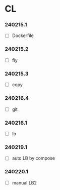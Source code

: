 # CL

### 240215.1
- [ ] Dockerfile

### 240215.2
- [ ] fly

### 240215.3
- [ ] copy

### 240216.4
- [ ] git

### 240216.1
- [ ] lb


### 240219.1
- [ ] auto LB by compose

### 240220.1
- [ ] manual LB2
